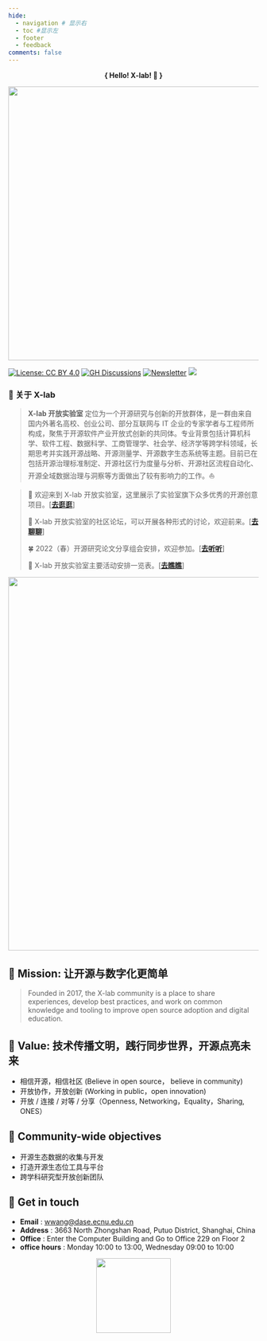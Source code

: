 ```yaml
---
hide:
  - navigation # 显示右
  - toc #显示左
  - footer
  - feedback
comments: false
---
```


**<p align="center">{ Hello! X-lab! 👋 }</p>**

<div align=center>
<img src="https://user-images.githubusercontent.com/15010826/165412908-eea08190-01bd-400d-94a7-04a32155b2fc.png" width="550px">
</div>

[![License: CC BY 4.0](https://img.shields.io/badge/License-CC_BY_4.0-lightgrey.svg)](https://creativecommons.org/licenses/by/4.0/)
[![GH Discussions](https://img.shields.io/badge/Xlab-Discussions-green)](https://github.com/orgs/X-lab2017/discussions)
[![Newsletter](https://img.shields.io/badge/Xlab-Newsletter-%2300FFFF)](https://www.getrevue.co/profile/x-lab)
![](https://komarev.com/ghpvc/?username=X-lab2017&color=blue)

### **🚩 关于 X-lab**

> **X-lab 开放实验室** 定位为一个开源研究与创新的开放群体，是一群由来自国内外著名高校、创业公司、部分互联网与 IT 企业的专家学者与工程师所构成，聚焦于开源软件产业开放式创新的共同体。专业背景包括计算机科学、软件工程、数据科学、工商管理学、社会学、经济学等跨学科领域，长期思考并实践开源战略、开源测量学、开源数字生态系统等主题。目前已在包括开源治理标准制定、开源社区行为度量与分析、开源社区流程自动化、开源全域数据治理与洞察等方面做出了较有影响力的工作。⛵

> 👋 欢迎来到 X-lab 开放实验室，这里展示了实验室旗下众多优秀的开源创意项目。[[**去逛逛**](https://github.com/X-lab2017/open-wonderland "开源奇妙世界")]
>
> 📣 X-lab 开放实验室的社区论坛，可以开展各种形式的讨论，欢迎前来。[[**去聊聊**](https://github.com/orgs/X-lab2017/discussions "社区论坛")]
>
> 🍀 2022（春）开源研究论文分享组会安排，欢迎参加。[[**去听听**](https://github.com/X-lab2017/open-research/tree/main/agenda "开源研究分享")]
>
> 🎊 X-lab 开放实验室主要活动安排一览表。[[**去瞧瞧**](https://github.com/X-lab2017/open-wonderland/tree/main/agenda "活动分享")]

<div align=center>
<img src="https://user-images.githubusercontent.com/15010826/180943441-5df8114b-c1bf-4803-887b-73455abf18ce.png" width="750px">
</div>

## 🚀 Mission: 让开源与数字化更简单

> Founded in 2017, the X-lab community is a place to share experiences, develop best practices, and work on common knowledge and tooling to improve open source adoption and digital education.

## 🌟 Value: 技术传播文明，践行同步世界，开源点亮未来

- 相信开源，相信社区 (Believe in open source， believe in community)
- 开放协作，开放创新 (Working in public，open innovation)
- 开放 / 连接 / 对等 / 分享（Openness, Networking，Equality，Sharing, ONES）

## 📝 Community-wide objectives

- 开源生态数据的收集与开发
- 打造开源生态位工具与平台
- 跨学科研究型开放创新团队

## 👋 Get in touch

- **Email** : wwang@dase.ecnu.edu.cn
- **Address** : 3663 North Zhongshan Road, Putuo District, Shanghai, China
- **Office** : Enter the Computer Building and Go to Office 229 on Floor 2
- **office hours** : Monday 10:00 to 13:00, Wednesday 09:00 to 10:00

<div align=center>
<img src="https://user-images.githubusercontent.com/15010826/159158901-924e75ba-52c3-4991-98da-caba38579a9c.png" width="150px">
</div>
